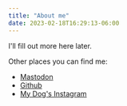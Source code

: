 ```yaml
---
title: "About me"
date: 2023-02-18T16:29:13-06:00
---
```

I'll fill out more here later. 

Other places you can find me:

* [Mastodon](https://macaw.social/@jmeagher)
* [Github](https://github.com/jmeagher)
* [My Dog's Instagram](https://instagram.com/birdie_pup)

